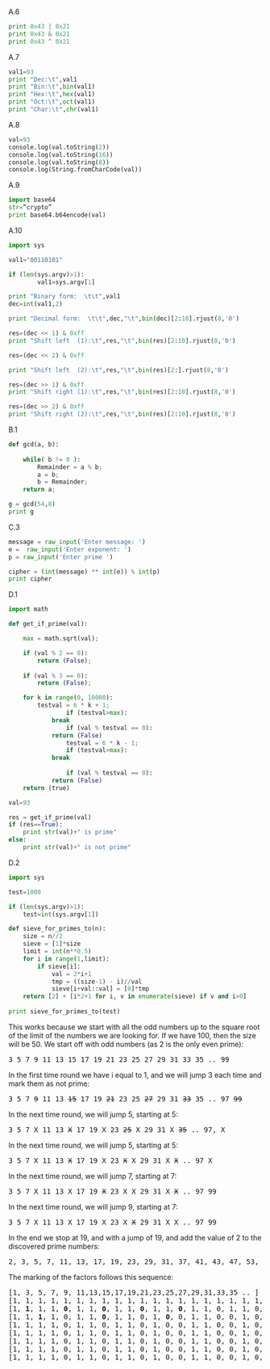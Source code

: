 A.6
```python
print 0x43 | 0x21
print 0x43 & 0x21
print 0x43 ^ 0x21
```

A.7
```python
val1=93
print "Dec:\t",val1
print "Bin:\t",bin(val1)
print "Hex:\t",hex(val1)
print "Oct:\t",oct(val1)
print "Char:\t",chr(val1)
```

A.8
```python
val=93
console.log(val.toString(2))
console.log(val.toString(16))
console.log(val.toString(8))
console.log(String.fromCharCode(val))
```

A.9
```python
import base64
str=”crypto”
print base64.b64encode(val)
```

A.10
```python
import sys

val1="00110101"

if (len(sys.argv)>1):
        val1=sys.argv[1]

print "Binary form:  \t\t",val1
dec=int(val1,2)

print "Decimal form:  \t\t",dec,"\t",bin(dec)[2:10].rjust(8,'0')

res=(dec << 1) & 0xff
print "Shift left  (1):\t",res,"\t",bin(res)[2:10].rjust(8,'0')

res=(dec << 2) & 0xff

print "Shift left  (2):\t",res,"\t",bin(res)[2:].rjust(8,'0')

res=(dec >> 1) & 0xff
print "Shift right (1):\t",res,"\t",bin(res)[2:10].rjust(8,'0')

res=(dec >> 2) & 0xff
print "Shift right (2):\t",res,"\t",bin(res)[2:10].rjust(8,'0')
```

B.1
```python
def gcd(a, b):
    
	while( b != 0 ):
		Remainder = a % b;
		a = b;
		b = Remainder;
	return a;

g = gcd(54,8)
print g
```

C.3
```python
message = raw_input('Enter message: ')
e =  raw_input('Enter exponent: ') 
p = raw_input('Enter prime ')

cipher = (int(message) ** int(e)) % int(p)
print cipher
```

D.1
```python
import math

def get_if_prime(val):

	max = math.sqrt(val);

	if (val % 2 == 0):
		return (False); 
            
	if (val % 3 == 0):
		return (False); 

	for k in range(0, 10000):
		testval = 6 * k + 1;
                if (testval>max):
			break
                if (val % testval == 0):
			return (False)
                testval = 6 * k - 1;
                if (testval>max):
			break
 
                if (val % testval == 0):
			return (False)
	return (true)

val=93

res = get_if_prime(val)
if (res==True):
	print str(val)+" is prime"
else:	
	print str(val)+" is not prime"
```

D.2
```python
import sys

test=1000

if (len(sys.argv)>1):
	test=int(sys.argv[1])

def sieve_for_primes_to(n):
    size = n//2
    sieve = [1]*size
    limit = int(n**0.5)
    for i in range(1,limit):
        if sieve[i]:
            val = 2*i+1
            tmp = ((size-1) - i)//val 
            sieve[i+val::val] = [0]*tmp
    return [2] + [i*2+1 for i, v in enumerate(sieve) if v and i>0]
 
print sieve_for_primes_to(test)
```
This works because we start with all the odd numbers up to the square root of the limit of the numbers we are looking for. If we have 100, then the size will be 50. We start off with odd numbers (as 2 is the only even prime):

<pre>
3 5 7 9 11 13 15 17 19 21 23 25 27 29 31 33 35 .. 99
</pre>
In the first time round we have i equal to 1, and we will jump 3 each time and mark them as not prime:
<pre>
3 5 7 <s>9</s> 11 13 <s>15</s> 17 19 <s>21</s> 23 25 <s>27</s> 29 31 <s>33</s> 35 .. 97 <s>99</s>
</pre>
In the next time round, we will jump 5, starting at 5:
<pre>
3 5 7 X 11 13 <s>X</s> 17 19 X 23 <s>25</s> X 29 31 X <s>35</s> .. 97, X
</pre>
In the next time round, we will jump 5, starting at 5:
<pre>
3 5 7 X 11 13 <s>X</s> 17 19 X 23 <s>X</s> X 29 31 X <s>X</s> .. 97 X
</pre>
In the next time round, we will jump 7, starting at 7:
<pre>
3 5 7 X 11 13 X 17 19 <s>X</s> 23 X X 29 31 X <s>X</s> .. 97 99
</pre>
In the next time round, we will jump 9, starting at 7:
<pre>
3 5 7 X 11 13 X 17 19 X 23 X <s>X</s> 29 31 X X .. 97 99
</pre>
In the end we stop at 19, and with a jump of 19, and add the value of 2 to the discovered prime numbers:
<pre>
2, 3, 5, 7, 11, 13, 17, 19, 23, 29, 31, 37, 41, 43, 47, 53, 59, 61, 67, 71, 73, 79, 83, 89, 97
</pre>
The marking of the factors follows this sequence:
<pre>
[1, 3, 5, 7, 9, 11,13,15,17,19,21,23,25,27,29,31,33,35 .. ]
[1, 1, 1, 1, 1, 1, 1, 1, 1, 1, 1, 1, 1, 1, 1, 1, 1, 1, 1, 1, 1, 1, 1, 1, 1, 1, 1, 1, 1, 1, 1, 1, 1, 1, 1, 1, 1, 1, 1, 1, 1, 1, 1, 1, 1, 1, 1, 1, 1, 1]
[1, <b>1</b>, 1, 1, <b>0</b>, 1, 1, <b>0</b>, 1, 1, <b>0</b>, 1, 1, <b>0</b>, 1, 1, 0, 1, 1, 0, 1, 1, 0, 1, 1, 0, 1, 1, 0, 1, 1, 0, 1, 1, 0, 1, 1, 0, 1, 1, 0, 1, 1, 0, 1, 1, 0, 1, 1, 0]
[1, 1, <b >1</b>, 1, 0, 1, 1, <b>0</b>, 1, 1, 0, 1, <b>0</b>, 0, 1, 1, 0, 0, 1, 0, 1, 1, 0, 1, 1, 0, 1, 0, 0, 1, 1, 0, 0, 1, 0, 1, 1, 0, 1, 1, 0, 1, 0, 0, 1, 1, 0, 0, 1, 0]
[1, 1, 1, 1, 0, 1, 1, 0, 1, 1, 0, 1, 0, 0, 1, 1, 0, 0, 1, 0, 1, 1, 0, 1, 0, 0, 1, 0, 0, 1, 1, 0, 0, 1, 0, 1, 1, 0, 0, 1, 0, 1, 0, 0, 1, 0, 0, 0, 1, 0]
[1, 1, 1, 1, 0, 1, 1, 0, 1, 1, 0, 1, 0, 0, 1, 1, 0, 0, 1, 0, 1, 1, 0, 1, 0, 0, 1, 0, 0, 1, 1, 0, 0, 1, 0, 1, 1, 0, 0, 1, 0, 1, 0, 0, 1, 0, 0, 0, 1, 0]
[1, 1, 1, 1, 0, 1, 1, 0, 1, 1, 0, 1, 0, 0, 1, 1, 0, 0, 1, 0, 1, 1, 0, 1, 0, 0, 1, 0, 0, 1, 1, 0, 0, 1, 0, 1, 1, 0, 0, 1, 0, 1, 0, 0, 1, 0, 0, 0, 1, 0]
[1, 1, 1, 1, 0, 1, 1, 0, 1, 1, 0, 1, 0, 0, 1, 1, 0, 0, 1, 0, 1, 1, 0, 1, 0, 0, 1, 0, 0, 1, 1, 0, 0, 1, 0, 1, 1, 0, 0, 1, 0, 1, 0, 0, 1, 0, 0, 0, 1, 0]
[1, 1, 1, 1, 0, 1, 1, 0, 1, 1, 0, 1, 0, 0, 1, 1, 0, 0, 1, 0, 1, 1, 0, 1, 0, 0, 1, 0, 0, 1, 1, 0, 0, 1, 0, 1, 1, 0, 0, 1, 0, 1, 0, 0, 1, 0, 0, 0, 1, 0]
</pre>


